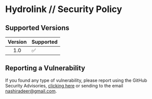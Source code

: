 # Hydrolink // Security Policy

## Supported Versions

| Version | Supported          |
| :-----: | ------------------ |
|   1.0   | :white_check_mark: |

## Reporting a Vulnerability

If you found any type of vulnerability, please report using the GitHub Security Advisories,
[clicking here](https://github.com/nashiradeer/hydrogen-framework/security/advisories/new)
or sending to the email [nashiradeer@gmail.com](mailto:nashiradeer@gmail.com).
